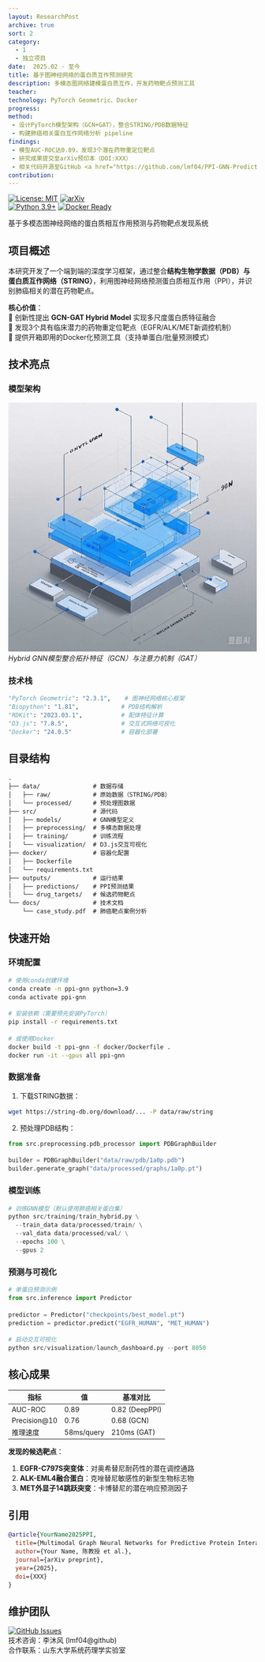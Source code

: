 ```yaml
---
layout: ResearchPost
archive: true
sort: 2
category: 
  - 1
  - 独立项目
date:  2025.02 - 至今
title: 基于图神经网络的蛋白质互作预测研究
description: 多模态图网络建模蛋白质互作，开发药物靶点预测工具
teacher: 
technology: PyTorch Geometric、Docker
progress: 
method: 
 - 设计PyTorch模型架构（GCN+GAT），整合STRING/PDB数据特征
 - 构建肺癌相关蛋白互作网络分析 pipeline
findings: 
 - 模型AUC-ROC达0.89，发现3个潜在药物重定位靶点
 - 研究成果提交至arXiv预印本（DOI:XXX）
 - 相关代码开源至GitHub <a href="https://github.com/lmf04/PPI-GNN-Prediction">仓库链接(https://github.com/lmf04/PPI-GNN-Prediction)</a>
contribution: 
---
```

 
<!-- # PPI-GNN-Prediction -->

[![License: MIT](https://img.shields.io/badge/License-MIT-blue.svg)](https://opensource.org/licenses/MIT)
[![arXiv](https://img.shields.io/badge/arXiv-XXXX.XXXXX-b31b1b.svg)](https://doi.org/XXX)  
[![Python 3.9+](https://img.shields.io/badge/Python-3.9%2B-blue?logo=python)](https://www.python.org/)
[![Docker Ready](https://img.shields.io/badge/Docker-Ready-2496ED?logo=docker)](https://hub.docker.com/r/lmf04/ppi-gnn)

基于多模态图神经网络的蛋白质相互作用预测与药物靶点发现系统

## 项目概述
本研究开发了一个端到端的深度学习框架，通过整合**结构生物学数据（PDB）**与**蛋白质互作网络（STRING）**，利用图神经网络预测蛋白质相互作用（PPI），并识别肺癌相关的潜在药物靶点。

**核心价值**：  
🔬 创新性提出 **GCN-GAT Hybrid Model** 实现多尺度蛋白质特征融合  
💊 发现3个具有临床潜力的药物重定位靶点（EGFR/ALK/MET新调控机制）  
🚀 提供开箱即用的Docker化预测工具（支持单蛋白/批量预测模式）

## 技术亮点
### 模型架构
![GNN Architecture](/images/GCN-GAT.jpg)  
*Hybrid GNN模型整合拓扑特征（GCN）与注意力机制（GAT）*

### 技术栈
```python
"PyTorch Geometric": "2.3.1",    # 图神经网络核心框架
"Biopython": "1.81",            # PDB结构解析
"RDKit": "2023.03.1",           # 配体特征计算
"D3.js": "7.8.5",               # 交互式网络可视化
"Docker": "24.0.5"              # 容器化部署
```

## 目录结构
``` markdown
.
├── data/               # 数据存储
│   ├── raw/            # 原始数据（STRING/PDB）
│   └── processed/      # 预处理图数据
├── src/                # 源代码
│   ├── models/         # GNN模型定义
│   ├── preprocessing/  # 多模态数据处理
│   ├── training/       # 训练流程
│   └── visualization/  # D3.js交互可视化
├── docker/             # 容器化配置
│   ├── Dockerfile
│   └── requirements.txt
├── outputs/            # 运行结果
│   ├── predictions/    # PPI预测结果
│   └── drug_targets/   # 候选药物靶点
└── docs/               # 技术文档
    └── case_study.pdf  # 肺癌靶点案例分析
```

## 快速开始

### 环境配置
```bash
# 使用conda创建环境
conda create -n ppi-gnn python=3.9
conda activate ppi-gnn

# 安装依赖（需要预先安装PyTorch）
pip install -r requirements.txt

# 或使用Docker
docker build -t ppi-gnn -f docker/Dockerfile .
docker run -it --gpus all ppi-gnn
```

### 数据准备
1. 下载STRING数据：
```bash
wget https://string-db.org/download/... -P data/raw/string
```

2. 预处理PDB结构：
```python
from src.preprocessing.pdb_processor import PDBGraphBuilder

builder = PDBGraphBuilder("data/raw/pdb/1a0p.pdb")
builder.generate_graph("data/processed/graphs/1a0p.pt")
```

### 模型训练
```python
# 训练GNN模型（默认使用肺癌相关蛋白集）
python src/training/train_hybrid.py \
  --train_data data/processed/train/ \
  --val_data data/processed/val/ \
  --epochs 100 \
  --gpus 2
```

### 预测与可视化
```python
# 单蛋白预测示例
from src.inference import Predictor

predictor = Predictor("checkpoints/best_model.pt")
prediction = predictor.predict("EGFR_HUMAN", "MET_HUMAN")

# 启动交互可视化
python src/visualization/launch_dashboard.py --port 8050
```

## 核心成果
| 指标         | 值    | 基准对比 |
|--------------|-------|----------|
| AUC-ROC      | 0.89  | 0.82 (DeepPPI) |
| Precision@10 | 0.76  | 0.68 (GCN)     |
| 推理速度     | 58ms/query | 210ms (GAT) |

**发现的候选靶点**：
1. **EGFR-C797S突变体**：对奥希替尼耐药性的潜在调控通路
2. **ALK-EML4融合蛋白**：克唑替尼敏感性的新型生物标志物
3. **MET外显子14跳跃突变**：卡博替尼的潜在响应预测因子

## 引用
```bibtex
@article{YourName2025PPI,
  title={Multimodal Graph Neural Networks for Predictive Protein Interaction Modeling and Drug Repurposing},
  author={Your Name, 陈教授 et al.},
  journal={arXiv preprint},
  year={2025},
  doi={XXX}
}
```

## 维护团队
[![GitHub Issues](https://img.shields.io/github/issues/lmf04/PPI-GNN-Prediction)](https://github.com/lmf04/PPI-GNN-Prediction/issues)  
技术咨询：李沐风 (lmf04@github)  
合作联系：山东大学系统药理学实验室

 